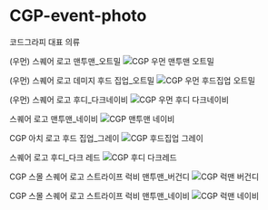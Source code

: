 # CGP-event-photo

코드그라피 대표 의류




(우먼) 스퀘어 로고 맨투맨_오트밀
![CGP 우먼 맨투맨 오트밀](https://github.com/user-attachments/assets/a9843eb9-b124-4ae2-b57b-fdfe7e98a8fc)





(우먼) 스퀘어 로고 데미지 후드 집업_오트밀
![CGP 우먼 후드집업 오트밀](https://github.com/user-attachments/assets/003c0f21-472f-4447-974d-5c95771e2141)







(우먼) 스퀘어 로고 후디_다크네이비
![CGP 우먼 후디 다크네이비](https://github.com/user-attachments/assets/794435d2-474f-46b9-890f-0d5b16910ece)








스퀘어 로고 맨투맨_네이비
![CGP 맨투맨 네이비](https://github.com/user-attachments/assets/7a37c6f0-a0b2-4268-92f5-7b148c34273f)






CGP 아치 로고 후드 집업_그레이
![CGP 후드집업 그레이](https://github.com/user-attachments/assets/f2b113d4-ad96-42a3-8fe6-3ad7324c30f1)






스퀘어 로고 후디_다크 레드
![CGP 후디 다크레드](https://github.com/user-attachments/assets/83000b3a-3656-47ff-bf7c-b93044ff5a0c)






CGP 스몰 스퀘어 로고 스트라이프 럭비 맨투맨_버건디
![CGP 럭맨 버건디](https://github.com/user-attachments/assets/90a2c173-0872-45f3-a7b8-0b6085c01980)





CGP 스몰 스퀘어 로고 스트라이프 럭비 맨투맨_네이비
![CGP 럭맨 네이비](https://github.com/user-attachments/assets/041e0daa-f285-4ba9-939d-630c268af29b)
